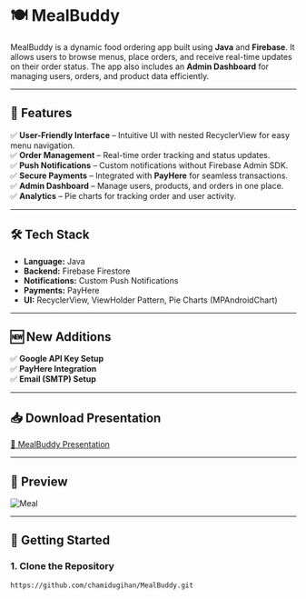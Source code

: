 # 🍽️ MealBuddy

MealBuddy is a dynamic food ordering app built using **Java** and **Firebase**. It allows users to browse menus, place orders, and receive real-time updates on their order status. The app also includes an **Admin Dashboard** for managing users, orders, and product data efficiently.

---

## 🚀 Features
✅ **User-Friendly Interface** – Intuitive UI with nested RecyclerView for easy menu navigation.  
✅ **Order Management** – Real-time order tracking and status updates.  
✅ **Push Notifications** – Custom notifications without Firebase Admin SDK.  
✅ **Secure Payments** – Integrated with **PayHere** for seamless transactions.  
✅ **Admin Dashboard** – Manage users, products, and orders in one place.  
✅ **Analytics** – Pie charts for tracking order and user activity.  

---

## 🛠️ Tech Stack
- **Language:** Java  
- **Backend:** Firebase Firestore  
- **Notifications:** Custom Push Notifications  
- **Payments:** PayHere  
- **UI:** RecyclerView, ViewHolder Pattern, Pie Charts (MPAndroidChart)  

---

## 🆕 New Additions
✅ **Google API Key Setup**  
✅ **PayHere Integration**  
✅ **Email (SMTP) Setup**  

---

## 📥 Download Presentation
[📎 MealBuddy Presentation](https://github.com/user-attachments/files/19127168/MealBuddy.Presentation.2.pptx)  

---

## 🌄 Preview
![Meal](https://github.com/user-attachments/assets/e1963611-187b-48f2-b579-792f384f862e)

---

## 🚀 Getting Started

### **1. Clone the Repository**
```bash
https://github.com/chamidugihan/MealBuddy.git
